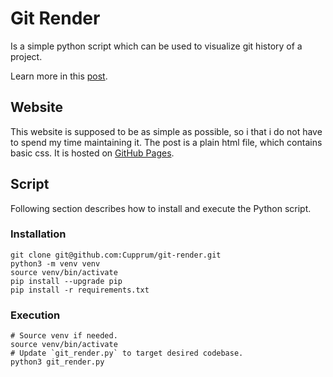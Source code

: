 # Git Render
Is a simple python script which can be used to visualize git history of a project.

Learn more in this [post](TODO).

## Website
This website is supposed to be as simple as possible, so i that i do not have to spend my time maintaining it. The post is a plain html file, which contains basic css. It is hosted on [GitHub Pages](https://docs.github.com/en/pages/getting-started-with-github-pages/about-github-pages).

## Script
Following section describes how to install and execute the Python script.

### Installation
```
git clone git@github.com:Cupprum/git-render.git
python3 -m venv venv
source venv/bin/activate
pip install --upgrade pip
pip install -r requirements.txt
```

### Execution
```
# Source venv if needed.
source venv/bin/activate
# Update `git_render.py` to target desired codebase.
python3 git_render.py
```